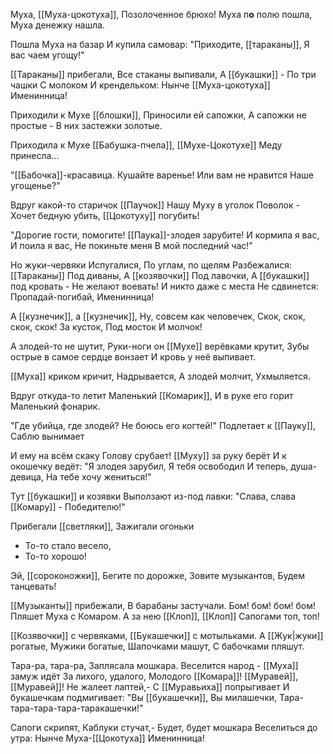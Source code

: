 Муха, [[Муха-цокотуха]],
Позолоченное брюхо!
Муха п**о** полю пошла, 
Муха денежку нашла.

Пошла Муха на базар
И купила самовар:
"Приходите, [[тараканы]],
Я вас чаем угощу!"

[[Тараканы]] прибегали,
Все стаканы выпивали, 
А [[букашки]] -
По три чашки 
С молоком
И крендельком: 
Нынче [[Муха-цокотуха]]
Именинница! 

Приходили к Мухе [[блошки]],
Приносили ей сапожки, 
А сапожки не простые - 
В них застежки золотые. 

Приходила к Мухе
[[Бабушка-пчела]],
[[Мухе-Цокотухе]]
Меду принесла... 

"[[Бабочка]]-красавица.
Кушайте варенье! 
Или вам не нравится 
Наше угощенье?"

Вдруг какой-то старичок
[[Паучок]]
Нашу Муху в уголок 
Поволок - 
Хочет бедную убить, 
[[Цокотуху]] погубить!

"Дорогие гости, помогите!
[[Паука]]-злодея зарубите!
И кормила я вас,
И поила я вас, 
Не покиньте меня 
В мой последний час!" 

Но жуки-червяки 
Испугалися, 
По углам, по щелям 
Разбежалися: 
[[Тараканы]]
Под диваны, 
А [[козявочки]]
Под лавочки, 
А [[букашки]] под кровать -
Не желают воевать! 
И никто даже с места 
Не сдвинется: 
Пропадай-погибай, 
Именинница! 

А [[кузнечик]], а [[кузнечик]],
Ну, совсем как человечек, 
Скок, скок, скок, скок! 
За кусток, 
Под мосток
И молчок! 

А злодей-то не шутит, 
Руки-ноги он 
[[Мухе]] верёвками крутит,
Зубы острые в самое сердце вонзает 
И кровь у неё выпивает. 

[[Муха]] криком кричит,
Надрывается, 
А злодей молчит, 
Ухмыляется. 

Вдруг откуда-то летит 
Маленький [[Комарик]],
И в руке его горит 
Маленький фонарик. 

"Где убийца, где злодей? 
Не боюсь его когтей!" 
Подлетает к [[Пауку]],
Саблю вынимает 

И ему на всём скаку 
Голову срубает! 
[[Муху]] за руку берёт И к окошечку ведёт: "Я злодея зарубил,
Я тебя освободил 
И теперь, душа-девица, 
На тебе хочу жениться!" 

Тут [[букашки]] и козявки
Выползают из-под лавки: 
"Слава, слава [[Комару]] -
Победителю!" 

Прибегали [[светляки]],
Зажигали огоньки
- То-то стало весело, 
- То-то хорошо!

Эй, [[сороконожки]],
Бегите по дорожке, 
Зовите музыкантов, 
Будем танцевать! 

[[Музыканты]] прибежали,
В барабаны застучали. 
Бом! бом! бом! бом! 
Пляшет Муха с Комаром. 
А за нею [[Клоп]], [[Клоп]]
Сапогами топ, топ! 

[[Козявочки]] с червяками,
[[Букашечки]] с мотыльками.
А [[Жук|жуки]] рогатые, 
Мужики богатые, 
Шапочками машут, 
С бабочками пляшут. 

Тара-ра, тара-ра, 
Заплясала мошкара. 
Веселится народ - 
[[Муха]] замуж идёт
За лихого, удалого,
Молодого [[Комара]]!
[[Муравей]], [[Муравей]]!
Не жалеет лаптей,-
С [[Муравьиха]] попрыгивает
И букашечкам подмигивает: 
"Вы [[букашечки]],
Вы милашечки,
Тара-тара-тара-тара-таракашечки!" 

Сапоги скрипят, 
Каблуки стучат,- 
Будет, будет мошкара 
Веселиться до утра: 
Нынче Муха-[[Цокотуха]]
Именинница!